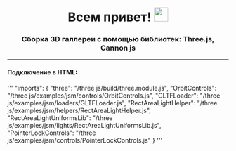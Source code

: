 <h1 align="center">Всем привет!
<img src="https://github.com/blackcater/blackcater/raw/main/images/Hi.gif" height="32"/></h1>
<h3 align="center">Сборка 3D галлереи с помощью библиотек: Three.js, Cannon js</h3>
<hr>
<h4>Подключение в HTML:</h4>
'''
"imports": {
"three": "/three js/build/three.module.js",
"OrbitControls": "/three js/examples/jsm/controls/OrbitControls.js",
"GLTFLoader": "/three js/examples/jsm/loaders/GLTFLoader.js",
"RectAreaLightHelper": "/three js/examples/jsm/helpers/RectAreaLightHelper.js",
"RectAreaLightUniformsLib": "/three js/examples/jsm/lights/RectAreaLightUniformsLib.js",
"PointerLockControls": "/three js/examples/jsm/controls/PointerLockControls.js"
}
'''
